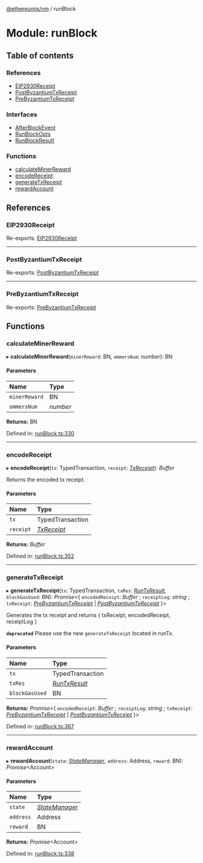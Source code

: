 [@ethereumjs/vm](../README.md) / runBlock

# Module: runBlock

## Table of contents

### References

- [EIP2930Receipt](runblock.md#eip2930receipt)
- [PostByzantiumTxReceipt](runblock.md#postbyzantiumtxreceipt)
- [PreByzantiumTxReceipt](runblock.md#prebyzantiumtxreceipt)

### Interfaces

- [AfterBlockEvent](../interfaces/runblock.afterblockevent.md)
- [RunBlockOpts](../interfaces/runblock.runblockopts.md)
- [RunBlockResult](../interfaces/runblock.runblockresult.md)

### Functions

- [calculateMinerReward](runblock.md#calculateminerreward)
- [encodeReceipt](runblock.md#encodereceipt)
- [generateTxReceipt](runblock.md#generatetxreceipt)
- [rewardAccount](runblock.md#rewardaccount)

## References

### EIP2930Receipt

Re-exports: [EIP2930Receipt](../interfaces/types.eip2930receipt.md)

___

### PostByzantiumTxReceipt

Re-exports: [PostByzantiumTxReceipt](../interfaces/types.postbyzantiumtxreceipt.md)

___

### PreByzantiumTxReceipt

Re-exports: [PreByzantiumTxReceipt](../interfaces/types.prebyzantiumtxreceipt.md)

## Functions

### calculateMinerReward

▸ **calculateMinerReward**(`minerReward`: BN, `ommersNum`: *number*): BN

#### Parameters

| Name | Type |
| :------ | :------ |
| `minerReward` | BN |
| `ommersNum` | *number* |

**Returns:** BN

Defined in: [runBlock.ts:330](https://github.com/ethereumjs/ethereumjs-monorepo/blob/master/packages/vm/src/runBlock.ts#L330)

___

### encodeReceipt

▸ **encodeReceipt**(`tx`: TypedTransaction, `receipt`: [*TxReceipt*](types.md#txreceipt)): *Buffer*

Returns the encoded tx receipt.

#### Parameters

| Name | Type |
| :------ | :------ |
| `tx` | TypedTransaction |
| `receipt` | [*TxReceipt*](types.md#txreceipt) |

**Returns:** *Buffer*

Defined in: [runBlock.ts:352](https://github.com/ethereumjs/ethereumjs-monorepo/blob/master/packages/vm/src/runBlock.ts#L352)

___

### generateTxReceipt

▸ **generateTxReceipt**(`tx`: TypedTransaction, `txRes`: [*RunTxResult*](../interfaces/runtx.runtxresult.md), `blockGasUsed`: BN): *Promise*<{ `encodedReceipt`: *Buffer* ; `receiptLog`: *string* ; `txReceipt`: [*PreByzantiumTxReceipt*](../interfaces/types.prebyzantiumtxreceipt.md) \| [*PostByzantiumTxReceipt*](../interfaces/types.postbyzantiumtxreceipt.md)  }\>

Generates the tx receipt and returns { txReceipt, encodedReceipt, receiptLog }

**`deprecated`** Please use the new `generateTxReceipt` located in runTx.

#### Parameters

| Name | Type |
| :------ | :------ |
| `tx` | TypedTransaction |
| `txRes` | [*RunTxResult*](../interfaces/runtx.runtxresult.md) |
| `blockGasUsed` | BN |

**Returns:** *Promise*<{ `encodedReceipt`: *Buffer* ; `receiptLog`: *string* ; `txReceipt`: [*PreByzantiumTxReceipt*](../interfaces/types.prebyzantiumtxreceipt.md) \| [*PostByzantiumTxReceipt*](../interfaces/types.postbyzantiumtxreceipt.md)  }\>

Defined in: [runBlock.ts:367](https://github.com/ethereumjs/ethereumjs-monorepo/blob/master/packages/vm/src/runBlock.ts#L367)

___

### rewardAccount

▸ **rewardAccount**(`state`: [*StateManager*](../interfaces/state_interface.statemanager.md), `address`: Address, `reward`: BN): *Promise*<Account\>

#### Parameters

| Name | Type |
| :------ | :------ |
| `state` | [*StateManager*](../interfaces/state_interface.statemanager.md) |
| `address` | Address |
| `reward` | BN |

**Returns:** *Promise*<Account\>

Defined in: [runBlock.ts:338](https://github.com/ethereumjs/ethereumjs-monorepo/blob/master/packages/vm/src/runBlock.ts#L338)

